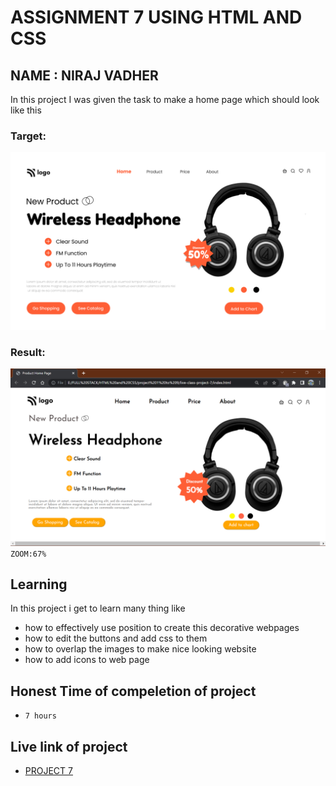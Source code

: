 # ASSIGNMENT 7 USING HTML AND CSS

## NAME : NIRAJ VADHER 

In this project I was given the task to make a home page which should look like this

### Target:
![target](7.png)

### Result:
![result](result.png)
`ZOOM:67%`
## Learning
In this project i get to learn many thing like

- how to effectively use position to create this decorative webpages
- how to edit the buttons and add css to them
- how to overlap the images to make nice looking website
- how to add icons to web page

## Honest Time of compeletion of project
- `7 hours`

## Live link of project
 - [PROJECT 7]()